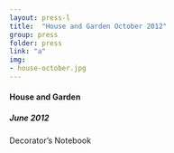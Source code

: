 ```yaml
---
layout: press-l
title:  "House and Garden October 2012"
group: press
folder: press
link: "a"
img: 
- house-october.jpg
---
```


#### House and Garden
##### June 2012
Decorator’s Notebook